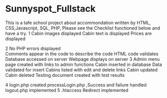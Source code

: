 # Sunnyspot_Fullstack
 This is a tafe school project about accommondation written by HTML, CSS,Javascript, SQL, PHP, Please see the Checklist functioned below and have a try.
1	Cabin images displayed 
 Cabin text is displayed 
 	Prices are displayed 


2	No PHP errors displayed  
	Comments appear in the code to describe the code 
  HTML code validates 
	Database accessed on server 
	Webpage displays on server 
3	Admin menu page created with links to admin functions 
  Cabin inserted in database 
 	Data validated for insert 
 	Cabins listed with edit and delete links 
 	Cabin updated 
 	Cabin deleted 
	Testing document created with test results 

4	login.php created 
  processLogin.php ,Success and failure handled 
 	logout.php  implemented 
5	.htaccess Redirect implemented 
